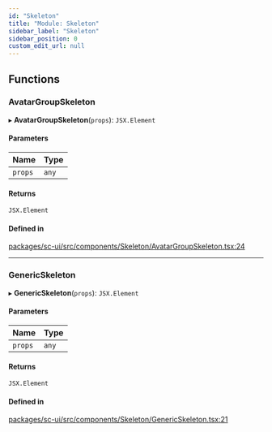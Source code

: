 ```yaml
---
id: "Skeleton"
title: "Module: Skeleton"
sidebar_label: "Skeleton"
sidebar_position: 0
custom_edit_url: null
---
```


## Functions

### AvatarGroupSkeleton

▸ **AvatarGroupSkeleton**(`props`): `JSX.Element`

#### Parameters

| Name | Type |
| :------ | :------ |
| `props` | `any` |

#### Returns

`JSX.Element`

#### Defined in

[packages/sc-ui/src/components/Skeleton/AvatarGroupSkeleton.tsx:24](https://github.com/selfcommunity/community-ui/blob/67100aa/packages/sc-ui/src/components/Skeleton/AvatarGroupSkeleton.tsx#L24)

___

### GenericSkeleton

▸ **GenericSkeleton**(`props`): `JSX.Element`

#### Parameters

| Name | Type |
| :------ | :------ |
| `props` | `any` |

#### Returns

`JSX.Element`

#### Defined in

[packages/sc-ui/src/components/Skeleton/GenericSkeleton.tsx:21](https://github.com/selfcommunity/community-ui/blob/67100aa/packages/sc-ui/src/components/Skeleton/GenericSkeleton.tsx#L21)
